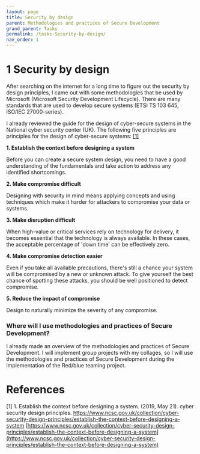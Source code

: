 ```yaml
---
layout: page
title: Security by design
parent: Methodologies and practices of Secure Development
grand_parent: Tasks
permalink: /tasks-Security-by-design/
nav_order: 1
---
```


<a name="SecurityByDesign"></a>
# 1 Security by design

After searching on the internet for a long time to figure out the
security by design principles, I came out with some methodologies that
be used by Microsoft (Microsoft Security Development Lifecycle). There
are many standards that are used to develop secure systems (ETSI TS 103
645, ISO/IEC 27000-series). 

I already reviewed the guide for the design of cyber-secure systems in
the National cyber security center (UK). The following five principles
are principles for the design of cyber-secure systems:  [[1]](#1)

**1. Establish the context before designing a system**

Before you can create a secure system design, you need to have a good
understanding of the fundamentals and take action to address any
identified shortcomings.

**2. Make compromise difficult**

Designing with security in mind means applying concepts and using
techniques which make it harder for attackers to compromise your data or
systems.

**3. Make disruption difficult**

When high-value or critical services rely on technology for delivery, it
becomes essential that the technology is always available. In these
cases, the acceptable percentage of 'down time' can be effectively zero.

**4. Make compromise detection easier**

Even if you take all available precautions, there's still a chance your
system will be compromised by a new or unknown attack. To give yourself
the best chance of spotting these attacks, you should be well positioned
to detect compromise.

**5. Reduce the impact of compromise**

Design to naturally minimize the severity of any compromise.

### Where will I use methodologies and practices of Secure Development?

I already made an overview of the methodologies and practices of Secure
Development. I will implement group projects with my collages, so I will
use the methodologies and practices of Secure Development during the
implementation of the Red/blue teaming project.


# References

<a name="1"></a>
[1] 1. Establish the context before designing a system. (2019, May 21). cyber security design principles. https://www.ncsc.gov.uk/collection/cyber-security-design-principles/establish-the-context-before-designing-a-system [https://www.ncsc.gov.uk/collection/cyber-security-design-principles/establish-the-context-before-designing-a-system](https://www.ncsc.gov.uk/collection/cyber-security-design-principles/establish-the-context-before-designing-a-system)
